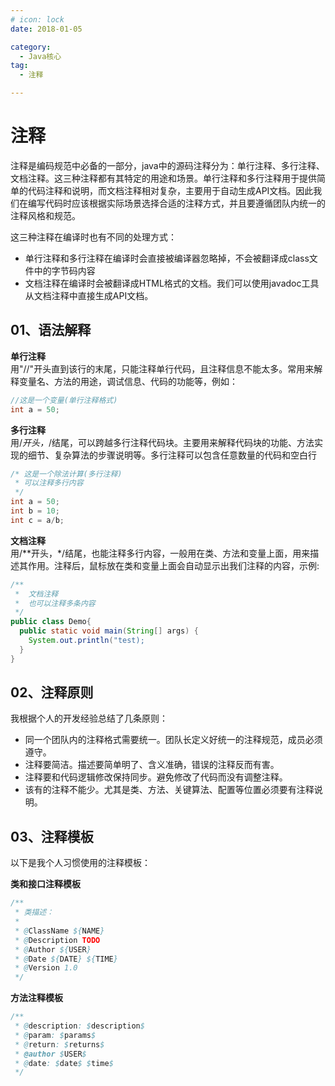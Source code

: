 ```yaml
---
# icon: lock
date: 2018-01-05

category:
  - Java核心
tag:
  - 注释

---
```


# 注释
注释是编码规范中必备的一部分，java中的源码注释分为：单行注释、多行注释、文档注释。这三种注释都有其特定的用途和场景。单行注释和多行注释用于提供简单的代码注释和说明，而文档注释相对复杂，主要用于自动生成API文档。因此我们在编写代码时应该根据实际场景选择合适的注释方式，并且要遵循团队内统一的注释风格和规范。

这三种注释在编译时也有不同的处理方式：
  - 单行注释和多行注释在编译时会直接被编译器忽略掉，不会被翻译成class文件中的字节码内容
  - 文档注释在编译时会被翻译成HTML格式的文档。我们可以使用javadoc工具从文档注释中直接生成API文档。

## 01、语法解释

**单行注释**  
用"//"开头直到该行的末尾，只能注释单行代码，且注释信息不能太多。常用来解释变量名、方法的用途，调试信息、代码的功能等，例如：

```java
//这是一个变量(单行注释格式)
int a = 50;
```

**多行注释**  
用/*开头，*/结尾，可以跨越多行注释代码块。主要用来解释代码块的功能、方法实现的细节、复杂算法的步骤说明等。多行注释可以包含任意数量的代码和空白行

```java
/* 这是一个除法计算(多行注释)
 * 可以注释多行内容
 */ 
int a = 50;
int b = 10;
int c = a/b;
```
**文档注释**  
用/**开头，*/结尾，也能注释多行内容，一般用在类、方法和变量上面，用来描述其作用。注释后，鼠标放在类和变量上面会自动显示出我们注释的内容，示例:
```java
/**
 *  文档注释
 *  也可以注释多条内容
 */
public class Demo{
  public static void main(String[] args) {
    System.out.println("test);
  }
}
```

## 02、注释原则

我根据个人的开发经验总结了几条原则：
- 同一个团队内的注释格式需要统一。团队长定义好统一的注释规范，成员必须遵守。
- 注释要简洁。描述要简单明了、含义准确，错误的注释反而有害。
- 注释要和代码逻辑修改保持同步。避免修改了代码而没有调整注释。
- 该有的注释不能少。尤其是类、方法、关键算法、配置等位置必须要有注释说明。

## 03、注释模板
以下是我个人习惯使用的注释模板：

**类和接口注释模板**
```java
/**
 * 类描述：
 * 
 * @ClassName ${NAME}
 * @Description TODO   
 * @Author ${USER}
 * @Date ${DATE} ${TIME}
 * @Version 1.0
 */
```

**方法注释模板**
```java
/** 
 * @description: $description$ 
 * @param: $params$ 
 * @return: $returns$ 
 * @author $USER$
 * @date: $date$ $time$
 */
```


